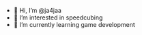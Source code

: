- 👋 Hi, I’m @ja4jaa
- 👀 I’m interested in speedcubing
- 🌱 I’m currently learning game development

<!---
ja4jaa/ja4jaa is a ✨ special ✨ repository because its `README.md` (this file) appears on your GitHub profile.
You can click the Preview link to take a look at your changes.
--->
